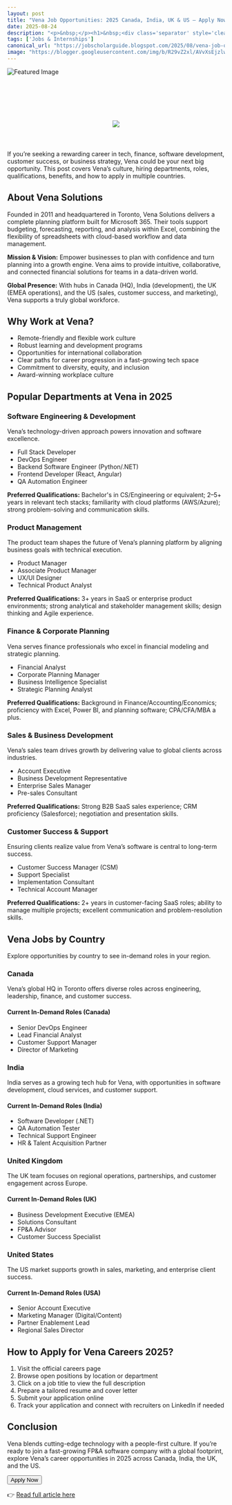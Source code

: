 ```yaml
---
layout: post
title: "Vena Job Opportunities: 2025 Canada, India, UK & US — Apply Now"
date: 2025-08-24
description: "<p>&nbsp;</p><h1>&nbsp;<div class='separator' style='clear: both; text-align: center;'><a href='https://blogger.googleusercontent.com/img/b/R29vZ2xl/AVvXsEjzlw35tob8gVUoOG6KhgSLhhbo8Iyvgrae9m8Xd5CZhuEEq96P-qtkqE9ofAUgU7B6G0eoRRJ7MK-e0GdIbFdYlOiVdcoqetSt1WfLvmLUdarAKw5uGlxXXOk8soTvAIM3mbZ-3nK6vyhVKRRjbOIDxT9FYgNrpsT75cK2xLd6wMxbACg5zKhqlAI98OJi/s900/1000289688.jpg' style='margin-left: 1em; margin-right: 1em;'><img border='0' src='https://blogger.googleusercontent.com/img/b/R29vZ2xl/AVvXsEjzlw35tob8gVUoOG6KhgSLhhbo8Iyvgrae9m8Xd5CZhuEEq96P-qtkqE9ofAUgU7B6G0eoRRJ7MK-e0GdIbFdYlOiVdcoqetSt1WfLvmLUdarAKw5uGlxXXOk8soTvAIM3mbZ-3nK6vyhVKRRjbOIDxT9FYgNrpsT75cK2xLd6wMxbACg5zKhqlAI98OJi/s16000/1000289688.jpg' /></a></div><br /></h1><p>If you’re seeking a rewarding career in tech, finance, software development, customer success, or business strategy, Vena could be your next big opportunity. This post covers Vena’s culture, hiring departments, roles, qualifications, benefits, and how to apply in multiple countries.</p><h2>About Vena Solutions</h2><p>Founded in 2011 and headquartered in Toronto, Vena Solutions delivers a complete planning platform built for Microsoft 365. Their tools support budgeting, forecasting, reporting, and analysis within Excel, combining the flexibility of spreadsheets with cloud-based workflow and data management.</p><p><strong>Mission &amp; Vision:</strong>&nbsp;Empower businesses to plan with confidence and turn planning into a growth engine. Vena aims to provide intuitive, collaborative, and connected financial solutions for teams in a data-driven world.</p><p><strong>Global Presence:</strong>&nbsp;With hubs in Canada (HQ), India (development), the UK (EMEA operations), and the US (sales, customer success, and marketing), Vena supports a truly global workforce.</p><h2>Why Work at Vena?</h2><ul><li>Remote-friendly and flexible work culture</li><li>Robust learning and development programs</li><li>Opportunities for international collaboration</li><li>Clear paths for career progression in a fast-growing tech space</li><li>Commitment to diversity, equity, and inclusion</li><li>Award-winning workplace culture</li></ul><h2>Popular Departments at Vena in 2025</h2><h3>Software Engineering &amp; Development</h3><p>Vena’s technology-driven approach powers innovation and software excellence.</p><ul><li>Full Stack Developer</li><li>DevOps Engineer</li><li>Backend Software Engineer (Python/.NET)</li><li>Frontend Developer (React, Angular)</li><li>QA Automation Engineer</li></ul><p><strong>Preferred Qualifications:</strong>&nbsp;Bachelor's in CS/Engineering or equivalent; 2–5+ years in relevant tech stacks; familiarity with cloud platforms (AWS/Azure); strong problem-solving and communication skills.</p><h3>Product Management</h3><p>The product team shapes the future of Vena’s planning platform by aligning business goals with technical execution.</p><ul><li>Product Manager</li><li>Associate Product Manager</li><li>UX/UI Designer</li><li>Technical Product Analyst</li></ul><p><strong>Preferred Qualifications:</strong>&nbsp;3+ years in SaaS or enterprise product environments; strong analytical and stakeholder management skills; design thinking and Agile experience.</p><h3>Finance &amp; Corporate Planning</h3><p>Vena serves finance professionals who excel in financial modeling and strategic planning.</p><ul><li>Financial Analyst</li><li>Corporate Planning Manager</li><li>Business Intelligence Specialist</li><li>Strategic Planning Analyst</li></ul><p><strong>Preferred Qualifications:</strong>&nbsp;Background in Finance/Accounting/Economics; proficiency with Excel, Power BI, and planning software; CPA/CFA/MBA a plus.</p><h3>Sales &amp; Business Development</h3><p>Vena’s sales team drives growth by delivering value to global clients across industries.</p><ul><li>Account Executive</li><li>Business Development Representative</li><li>Enterprise Sales Manager</li><li>Pre-sales Consultant</li></ul><p><strong>Preferred Qualifications:</strong>&nbsp;Strong B2B SaaS sales experience; CRM proficiency (Salesforce); negotiation and presentation skills.</p><h3>Customer Success &amp; Support</h3><p>Ensuring clients realize value from Vena’s software is central to long-term success.</p><ul><li>Customer Success Manager (CSM)</li><li>Support Specialist</li><li>Implementation Consultant</li><li>Technical Account Manager</li></ul><p><strong>Preferred Qualifications:</strong>&nbsp;2+ years in customer-facing SaaS roles; ability to manage multiple projects; excellent communication and problem-resolution skills.</p><h2>Vena Jobs by Country</h2><p>Explore opportunities by country to see in-demand roles in your region.</p><h3>Canada</h3><p>Vena’s global HQ in Toronto offers diverse roles across engineering, leadership, finance, and customer success.</p><h4>Current In-Demand Roles (Canada)</h4><ul><li>Senior DevOps Engineer</li><li>Lead Financial Analyst</li><li>Customer Support Manager</li><li>Director of Marketing</li></ul><h3>India</h3><p>India serves as a growing tech hub for Vena, with opportunities in software development, cloud services, and customer support.</p><h4>Current In-Demand Roles (India)</h4><ul><li>Software Developer (.NET)</li><li>QA Automation Tester</li><li>Technical Support Engineer</li><li>HR &amp; Talent Acquisition Partner</li></ul><h3>United Kingdom</h3><p>The UK team focuses on regional operations, partnerships, and customer engagement across Europe.</p><h4>Current In-Demand Roles (UK)</h4><ul><li>Business Development Executive (EMEA)</li><li>Solutions Consultant</li><li>FP&amp;A Advisor</li><li>Customer Success Specialist</li></ul><h3>United States</h3><p>The US market supports growth in sales, marketing, and enterprise client success.</p><h4>Current In-Demand Roles (USA)</h4><ul><li>Senior Account Executive</li><li>Marketing Manager (Digital/Content)</li><li>Partner Enablement Lead</li><li>Regional Sales Director</li></ul><h2>How to Apply for Vena Careers 2025?</h2><ol><li>Visit the official careers page</li><li>Browse open positions by location or department</li><li>Click on a job title to view the full description</li><li>Prepare a tailored resume and cover letter</li><li>Submit your application online</li><li>Track your application and connect with recruiters on LinkedIn if needed</li></ol><h2>Conclusion</h2><p>Vena blends cutting-edge technology with a people-first culture. If you’re ready to join a fast-growing FP&amp;A software company with a global footprint, explore Vena’s career opportunities in 2025 across Canada, India, the UK, and the US.</p><div class='apply-btn-wrapper'><button class='apply-btn'>Apply Now</button></div>"
tags: ['Jobs & Internships']
canonical_url: "https://jobscholarguide.blogspot.com/2025/08/vena-job-opportunities-2025-canada.html"
image: "https://blogger.googleusercontent.com/img/b/R29vZ2xl/AVvXsEjzlw35tob8gVUoOG6KhgSLhhbo8Iyvgrae9m8Xd5CZhuEEq96P-qtkqE9ofAUgU7B6G0eoRRJ7MK-e0GdIbFdYlOiVdcoqetSt1WfLvmLUdarAKw5uGlxXXOk8soTvAIM3mbZ-3nK6vyhVKRRjbOIDxT9FYgNrpsT75cK2xLd6wMxbACg5zKhqlAI98OJi/s72-c/1000289688.jpg"
---
```


![Featured Image](https://blogger.googleusercontent.com/img/b/R29vZ2xl/AVvXsEjzlw35tob8gVUoOG6KhgSLhhbo8Iyvgrae9m8Xd5CZhuEEq96P-qtkqE9ofAUgU7B6G0eoRRJ7MK-e0GdIbFdYlOiVdcoqetSt1WfLvmLUdarAKw5uGlxXXOk8soTvAIM3mbZ-3nK6vyhVKRRjbOIDxT9FYgNrpsT75cK2xLd6wMxbACg5zKhqlAI98OJi/s72-c/1000289688.jpg)

<p>&nbsp;</p><h1>&nbsp;<div class='separator' style='clear: both; text-align: center;'><a href='https://blogger.googleusercontent.com/img/b/R29vZ2xl/AVvXsEjzlw35tob8gVUoOG6KhgSLhhbo8Iyvgrae9m8Xd5CZhuEEq96P-qtkqE9ofAUgU7B6G0eoRRJ7MK-e0GdIbFdYlOiVdcoqetSt1WfLvmLUdarAKw5uGlxXXOk8soTvAIM3mbZ-3nK6vyhVKRRjbOIDxT9FYgNrpsT75cK2xLd6wMxbACg5zKhqlAI98OJi/s900/1000289688.jpg' style='margin-left: 1em; margin-right: 1em;'><img border='0' src='https://blogger.googleusercontent.com/img/b/R29vZ2xl/AVvXsEjzlw35tob8gVUoOG6KhgSLhhbo8Iyvgrae9m8Xd5CZhuEEq96P-qtkqE9ofAUgU7B6G0eoRRJ7MK-e0GdIbFdYlOiVdcoqetSt1WfLvmLUdarAKw5uGlxXXOk8soTvAIM3mbZ-3nK6vyhVKRRjbOIDxT9FYgNrpsT75cK2xLd6wMxbACg5zKhqlAI98OJi/s16000/1000289688.jpg' /></a></div><br /></h1><p>If you’re seeking a rewarding career in tech, finance, software development, customer success, or business strategy, Vena could be your next big opportunity. This post covers Vena’s culture, hiring departments, roles, qualifications, benefits, and how to apply in multiple countries.</p><h2>About Vena Solutions</h2><p>Founded in 2011 and headquartered in Toronto, Vena Solutions delivers a complete planning platform built for Microsoft 365. Their tools support budgeting, forecasting, reporting, and analysis within Excel, combining the flexibility of spreadsheets with cloud-based workflow and data management.</p><p><strong>Mission &amp; Vision:</strong>&nbsp;Empower businesses to plan with confidence and turn planning into a growth engine. Vena aims to provide intuitive, collaborative, and connected financial solutions for teams in a data-driven world.</p><p><strong>Global Presence:</strong>&nbsp;With hubs in Canada (HQ), India (development), the UK (EMEA operations), and the US (sales, customer success, and marketing), Vena supports a truly global workforce.</p><h2>Why Work at Vena?</h2><ul><li>Remote-friendly and flexible work culture</li><li>Robust learning and development programs</li><li>Opportunities for international collaboration</li><li>Clear paths for career progression in a fast-growing tech space</li><li>Commitment to diversity, equity, and inclusion</li><li>Award-winning workplace culture</li></ul><h2>Popular Departments at Vena in 2025</h2><h3>Software Engineering &amp; Development</h3><p>Vena’s technology-driven approach powers innovation and software excellence.</p><ul><li>Full Stack Developer</li><li>DevOps Engineer</li><li>Backend Software Engineer (Python/.NET)</li><li>Frontend Developer (React, Angular)</li><li>QA Automation Engineer</li></ul><p><strong>Preferred Qualifications:</strong>&nbsp;Bachelor's in CS/Engineering or equivalent; 2–5+ years in relevant tech stacks; familiarity with cloud platforms (AWS/Azure); strong problem-solving and communication skills.</p><h3>Product Management</h3><p>The product team shapes the future of Vena’s planning platform by aligning business goals with technical execution.</p><ul><li>Product Manager</li><li>Associate Product Manager</li><li>UX/UI Designer</li><li>Technical Product Analyst</li></ul><p><strong>Preferred Qualifications:</strong>&nbsp;3+ years in SaaS or enterprise product environments; strong analytical and stakeholder management skills; design thinking and Agile experience.</p><h3>Finance &amp; Corporate Planning</h3><p>Vena serves finance professionals who excel in financial modeling and strategic planning.</p><ul><li>Financial Analyst</li><li>Corporate Planning Manager</li><li>Business Intelligence Specialist</li><li>Strategic Planning Analyst</li></ul><p><strong>Preferred Qualifications:</strong>&nbsp;Background in Finance/Accounting/Economics; proficiency with Excel, Power BI, and planning software; CPA/CFA/MBA a plus.</p><h3>Sales &amp; Business Development</h3><p>Vena’s sales team drives growth by delivering value to global clients across industries.</p><ul><li>Account Executive</li><li>Business Development Representative</li><li>Enterprise Sales Manager</li><li>Pre-sales Consultant</li></ul><p><strong>Preferred Qualifications:</strong>&nbsp;Strong B2B SaaS sales experience; CRM proficiency (Salesforce); negotiation and presentation skills.</p><h3>Customer Success &amp; Support</h3><p>Ensuring clients realize value from Vena’s software is central to long-term success.</p><ul><li>Customer Success Manager (CSM)</li><li>Support Specialist</li><li>Implementation Consultant</li><li>Technical Account Manager</li></ul><p><strong>Preferred Qualifications:</strong>&nbsp;2+ years in customer-facing SaaS roles; ability to manage multiple projects; excellent communication and problem-resolution skills.</p><h2>Vena Jobs by Country</h2><p>Explore opportunities by country to see in-demand roles in your region.</p><h3>Canada</h3><p>Vena’s global HQ in Toronto offers diverse roles across engineering, leadership, finance, and customer success.</p><h4>Current In-Demand Roles (Canada)</h4><ul><li>Senior DevOps Engineer</li><li>Lead Financial Analyst</li><li>Customer Support Manager</li><li>Director of Marketing</li></ul><h3>India</h3><p>India serves as a growing tech hub for Vena, with opportunities in software development, cloud services, and customer support.</p><h4>Current In-Demand Roles (India)</h4><ul><li>Software Developer (.NET)</li><li>QA Automation Tester</li><li>Technical Support Engineer</li><li>HR &amp; Talent Acquisition Partner</li></ul><h3>United Kingdom</h3><p>The UK team focuses on regional operations, partnerships, and customer engagement across Europe.</p><h4>Current In-Demand Roles (UK)</h4><ul><li>Business Development Executive (EMEA)</li><li>Solutions Consultant</li><li>FP&amp;A Advisor</li><li>Customer Success Specialist</li></ul><h3>United States</h3><p>The US market supports growth in sales, marketing, and enterprise client success.</p><h4>Current In-Demand Roles (USA)</h4><ul><li>Senior Account Executive</li><li>Marketing Manager (Digital/Content)</li><li>Partner Enablement Lead</li><li>Regional Sales Director</li></ul><h2>How to Apply for Vena Careers 2025?</h2><ol><li>Visit the official careers page</li><li>Browse open positions by location or department</li><li>Click on a job title to view the full description</li><li>Prepare a tailored resume and cover letter</li><li>Submit your application online</li><li>Track your application and connect with recruiters on LinkedIn if needed</li></ol><h2>Conclusion</h2><p>Vena blends cutting-edge technology with a people-first culture. If you’re ready to join a fast-growing FP&amp;A software company with a global footprint, explore Vena’s career opportunities in 2025 across Canada, India, the UK, and the US.</p><div class='apply-btn-wrapper'><button class='apply-btn'>Apply Now</button></div>

<!--more-->

👉 [Read full article here](https://jobscholarguide.blogspot.com/2025/08/vena-job-opportunities-2025-canada.html)
